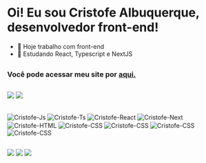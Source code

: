 # Oi! Eu sou Cristofe Albuquerque, desenvolvedor front-end!

- 🔭 Hoje trabalho com front-end
- 🌱 Estudando React, Typescript e NextJS

## 
### Você pode acessar meu site por <a href="https://cr1stofe.com/" target="_blank"> aqui. </a>

##
![](https://github-readme-stats.vercel.app/api?username=Cr1stofe&show_icons=true&theme=github_dark&hide_border=false&hide_rank=true&hide=stars,issues&include_all_commits=false&count_private=false)
![](https://github-readme-stats.vercel.app/api/top-langs/?username=Cr1stofe&theme=github_dark&hide_border=false&include_all_commits=false&count_private=false&layout=compact)

<div><br>
    <img align="center" alt="Cristofe-Js" src="https://img.shields.io/badge/JavaScript-323330?style=for-the-badge&logo=javascript&logoColor=F7DF1E">
    <img align="center" alt="Cristofe-Ts" src="https://img.shields.io/badge/TypeScript-007ACC?style=for-the-badge&logo=typescript&logoColor=white">
    <img align="center" alt="Cristofe-React" src="https://img.shields.io/badge/React-20232A?style=for-the-badge&logo=react&logoColor=61DAFB">
    <img align="center" alt="Cristofe-Next" src="https://img.shields.io/badge/Next-white?style=for-the-badge&logo=next.js&logoColor=20232A">
    <img align="center" alt="Cristofe-HTML"src="https://img.shields.io/badge/HTML5-E34F26?style=for-the-badge&logo=html5&logoColor=white">
    <img align="center" alt="Cristofe-CSS" src="https://img.shields.io/badge/CSS3-1572B6?style=for-the-badge&logo=css3&logoColor=white">
    <img align="center" alt="Cristofe-CSS" src="https://img.shields.io/badge/sass-CC6699?style=for-the-badge&logo=sass&logoColor=white">
    <img align="center" alt="Cristofe-CSS" src="https://img.shields.io/badge/tailwind_css-06B6D4?style=for-the-badge&logo=tailwindcss&logoColor=white">
    <img align="center" alt="Cristofe-CSS" src="https://img.shields.io/badge/styled_components-DB7093?style=for-the-badge&logo=styledcomponents&logoColor=white">
</div>

##
<div> 
  <a href="https://www.instagram.com/cristofe_albuquerque" target="_blank"><img src="https://img.shields.io/badge/-Instagram-%23E4405F?style=for-the-badge&logo=instagram&logoColor=white" target="_blank"></a>
  <a href = "mailto:cristofe.contact@gmail.com"><img src="https://img.shields.io/badge/-Gmail-%23333?style=for-the-badge&logo=gmail&logoColor=white" target="_blank"></a>
  <a href="https://www.linkedin.com/in/cristofe-albuquerque" target="_blank"><img src="https://img.shields.io/badge/-LinkedIn-%230077B5?style=for-the-badge&logo=linkedin&logoColor=white" target="_blank"></a> 
  
</div>
